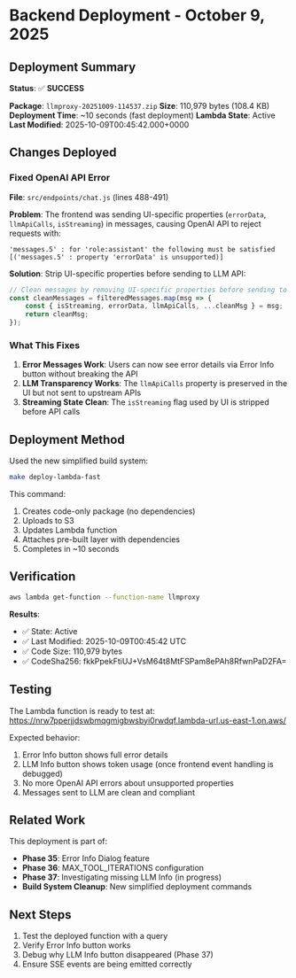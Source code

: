 # Backend Deployment - October 9, 2025

## Deployment Summary

**Status**: ✅ **SUCCESS**

**Package**: `llmproxy-20251009-114537.zip`
**Size**: 110,979 bytes (108.4 KB)
**Deployment Time**: ~10 seconds (fast deployment)
**Lambda State**: Active
**Last Modified**: 2025-10-09T00:45:42.000+0000

## Changes Deployed

### Fixed OpenAI API Error

**File**: `src/endpoints/chat.js` (lines 488-491)

**Problem**: The frontend was sending UI-specific properties (`errorData`, `llmApiCalls`, `isStreaming`) in messages, causing OpenAI API to reject requests with:
```
'messages.5' : for 'role:assistant' the following must be satisfied
[('messages.5' : property 'errorData' is unsupported)]
```

**Solution**: Strip UI-specific properties before sending to LLM API:

```javascript
// Clean messages by removing UI-specific properties before sending to LLM
const cleanMessages = filteredMessages.map(msg => {
    const { isStreaming, errorData, llmApiCalls, ...cleanMsg } = msg;
    return cleanMsg;
});
```

### What This Fixes

1. **Error Messages Work**: Users can now see error details via Error Info button without breaking the API
2. **LLM Transparency Works**: The `llmApiCalls` property is preserved in the UI but not sent to upstream APIs
3. **Streaming State Clean**: The `isStreaming` flag used by UI is stripped before API calls

## Deployment Method

Used the new simplified build system:

```bash
make deploy-lambda-fast
```

This command:
1. Creates code-only package (no dependencies)
2. Uploads to S3
3. Updates Lambda function
4. Attaches pre-built layer with dependencies
5. Completes in ~10 seconds

## Verification

```bash
aws lambda get-function --function-name llmproxy
```

**Results**:
- ✅ State: Active
- ✅ Last Modified: 2025-10-09T00:45:42 UTC
- ✅ Code Size: 110,979 bytes
- ✅ CodeSha256: fkkPpekFtiUJ+VsM64t8MtFSPam8ePAh8RfwnPaD2FA=

## Testing

The Lambda function is ready to test at:
https://nrw7pperjjdswbmqgmigbwsbyi0rwdqf.lambda-url.us-east-1.on.aws/

Expected behavior:
1. Error Info button shows full error details
2. LLM Info button shows token usage (once frontend event handling is debugged)
3. No more OpenAI API errors about unsupported properties
4. Messages sent to LLM are clean and compliant

## Related Work

This deployment is part of:
- **Phase 35**: Error Info Dialog feature
- **Phase 36**: MAX_TOOL_ITERATIONS configuration
- **Phase 37**: Investigating missing LLM Info (in progress)
- **Build System Cleanup**: New simplified deployment commands

## Next Steps

1. Test the deployed function with a query
2. Verify Error Info button works
3. Debug why LLM Info button disappeared (Phase 37)
4. Ensure SSE events are being emitted correctly
